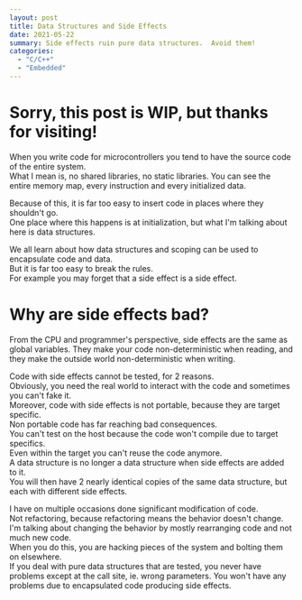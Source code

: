 ```yaml
---
layout: post
title: Data Structures and Side Effects
date: 2021-05-22
summary: Side effects ruin pure data structures.  Avoid them!
categories:
  - "C/C++"
  - "Embedded"
---
```


# Sorry, this post is WIP, but thanks for visiting!


When you write code for microcontrollers you tend to have the source code of the entire system.  
What I mean is, no shared libraries, no static libraries.  You can see the entire memory map,
every instruction and every initialized data.  
  
Because of this, it is far too easy to insert code in places where they shouldn't go.  
One place where this happens is at initialization, but what I'm talking about here is data structures.  
  
We all learn about how data structures and scoping can be used to encapsulate code and data.  
But it is far too easy to break the rules.  
For example you may forget that a side effect is a side effect.  
  
# Why are side effects bad?  
  
From the CPU and programmer's perspective, side effects are the same as global variables.
They make your code non-deterministic when reading,
and they make the outside world non-deterministic when writing.  

Code with side effects cannot be tested, for 2 reasons.  
Obviously, you need the real world to interact with the code and sometimes you can't fake it.  
Moreover, code with side effects is not portable, because they are target specific.  
Non portable code has far reaching bad consequences.  
You can't test on the host because the code won't compile due to target specifics.  
Even within the target you can't reuse the code anymore.  
A data structure is no longer a data structure when side effects are added to it.  
You will then have 2 nearly identical copies of the same data structure, but each with different side effects.  
  
I have on multiple occasions done significant modification of code.  
Not refactoring, because refactoring means the behavior doesn't change.
I'm talking about changing the behavior by mostly rearranging code and not much new code.  
When you do this, you are hacking pieces of the system and bolting them on elsewhere.  
If you deal with pure data structures that are tested, you never have problems except at the call site,
ie. wrong parameters.  You won't have any problems due to encapsulated code producing side effects.



